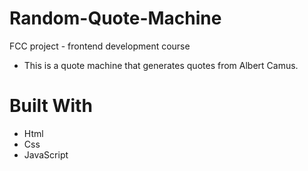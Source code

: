# Random-Quote-Machine
FCC project - frontend development course
- This is a quote machine that generates quotes from Albert Camus.
# Built With
 - Html
 - Css
 - JavaScript

